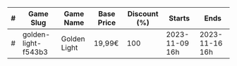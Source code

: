 |#|Game Slug|Game Name|Base Price|Discount (%)|Starts|Ends|
|---|---|---|---|---|---|---|
|#|golden-light-f543b3|Golden Light|19,99€|100|2023-11-09 16h|2023-11-16 16h|
